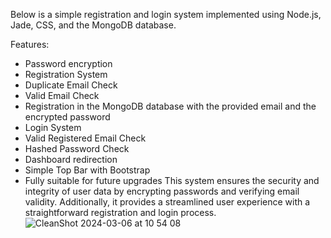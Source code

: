 Below is a simple registration and login system implemented using Node.js, Jade, CSS, and the MongoDB database.

Features:

- Password encryption
- Registration System
 - Duplicate Email Check
 - Valid Email Check
 - Registration in the MongoDB database with the provided email and the encrypted password
- Login System
 - Valid Registered Email Check
 - Hashed Password Check
 - Dashboard redirection
- Simple Top Bar with Bootstrap
- Fully suitable for future upgrades
This system ensures the security and integrity of user data by encrypting passwords and verifying email validity. Additionally, it provides a streamlined user experience with a straightforward registration and login process. 
![CleanShot 2024-03-06 at 10 54 08](https://github.com/ErenEksen/SimpleUserLoginSystem/assets/97560144/4947e45c-ec56-46a7-82f2-f0fb513df4a8)
